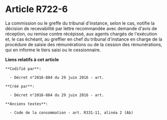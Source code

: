 # Article R722-6

La commission ou le greffe du tribunal d'instance, selon le cas, notifie la décision de recevabilité par lettre recommandée
avec demande d'avis de réception, ou remise contre récépissé, aux agents chargés de l'exécution et, le cas échéant, au
greffier en chef du tribunal d'instance en charge de la procédure de saisie des rémunérations ou de la cession des
rémunérations, qui en informe le tiers saisi ou le cessionnaire.

**Liens relatifs à cet article**

	**Codifié par**:

	  - Décret n°2016-884 du 29 juin 2016 - art.

	**Créé par**:

	  - Décret n°2016-884 du 29 juin 2016 - art.

	**Anciens textes**:

	  - Code de la consommation - art. R331-11, alinéa 2 (Ab)
